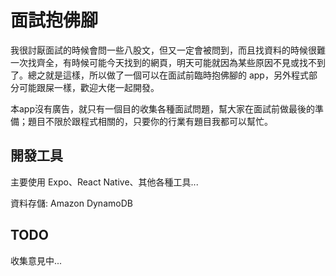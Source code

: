# 面試抱佛腳

我很討厭面試的時候會問一些八股文，但又一定會被問到，而且找資料的時候很難一次找齊全，有時候可能今天找到的網頁，明天可能就因為某些原因不見或找不到了。總之就是這樣，所以做了一個可以在面試前臨時抱佛腳的 app，另外程式部分可能跟屎一樣，歡迎大佬一起開發。

本app沒有廣告，就只有一個目的收集各種面試問題，幫大家在面試前做最後的準備；題目不限於跟程式相關的，只要你的行業有題目我都可以幫忙。

## 開發工具

主要使用 Expo、React Native、其他各種工具...

資料存儲: Amazon DynamoDB

## TODO

收集意見中...
